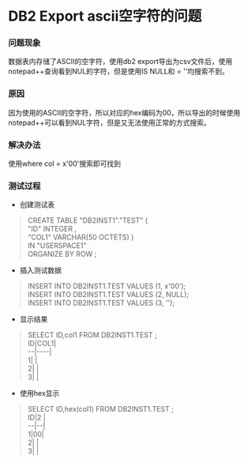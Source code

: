 # DB2 Export ascii空字符的问题

### 问题现象  
  数据表内存储了ASCII的空字符，使用db2 export导出为csv文件后，使用notepad++查询看到NUL的字符，但是使用IS NULL和 = ''均搜索不到。

### 原因
  因为使用的ASCII的空字符，所以对应的hex编码为00，所以导出的时候使用notepad++可以看到NUL字符，但是又无法使用正常的方式搜索。

### 解决办法
  使用where col = x'00'搜索即可找到

### 测试过程

  - 创建测试表
  > CREATE TABLE "DB2INST1"."TEST"  (  
		  "ID" INTEGER ,   
		  "COL1" VARCHAR(50 OCTETS) )     
		 IN "USERSPACE1"    
		 ORGANIZE BY ROW  ;  
  - 插入测试数据
  > INSERT INTO DB2INST1.TEST VALUES (1, x'00');  
    INSERT INTO DB2INST1.TEST VALUES (2, NULL);  
    INSERT INTO DB2INST1.TEST VALUES (3, '');  
  - 显示结果
  > SELECT ID,col1 FROM DB2INST1.TEST ;  
    ID|COL1|  
    --|----|  
     1|    |  
     2|    |  
     3|    |  
  - 使用hex显示
  > SELECT ID,hex(col1) FROM DB2INST1.TEST ;  
    ID|2 |  
    --|--|  
    1|00|  
    2|  |  
    3|  |  
